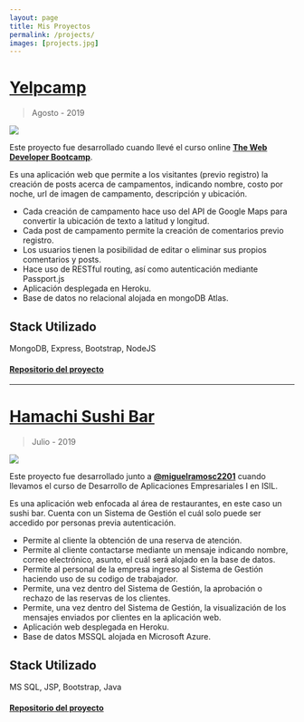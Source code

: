 ```yaml
---
layout: page
title: Mis Proyectos
permalink: /projects/
images: [projects.jpg]
---
```

# <span style="color:#1ABC9C">[Yelpcamp](https://donnattocamps.herokuapp.com)</span>
>Agosto - 2019

[![]({{site.baseurl}}/img/yelpcamp.jpg)](https://donnattocamps.herokuapp.com)

Este proyecto fue desarrollado cuando llevé el curso online **[The Web Developer Bootcamp](https://www.udemy.com/share/100YK4BkMed1hbQXg=/)**.

Es una aplicación web que permite a los visitantes (previo registro) la creación de posts acerca de campamentos, indicando nombre, costo por noche, url de imagen de campamento, descripción y ubicación.

- Cada creación de campamento hace uso del API de Google Maps para convertir la ubicación de texto a latitud y longitud.
- Cada post de campamento permite la creación de comentarios previo registro.
- Los usuarios tienen la posibilidad de editar o eliminar sus propios comentarios y posts.
- Hace uso de RESTful routing, así como autenticación mediante Passport.js
- Aplicación desplegada en Heroku.
- Base de datos no relacional alojada en mongoDB Atlas.

## Stack Utilizado

MongoDB, Express, Bootstrap, NodeJS

#### **[Repositorio del proyecto](https://github.com/donnatto/yelpcamp)**

***

# <span style="color:#1ABC9C">[Hamachi Sushi Bar](https://hamachisushi.herokuapp.com)</span>
>Julio - 2019

[![]({{site.baseurl}}/img/hamachi.jpg)](https://hamachisushi.herokuapp.com)

Este proyecto fue desarrollado junto a **[@miguelramosc2201](https://github.com/miguelramosc2201)** cuando llevamos el curso de Desarrollo de Aplicaciones Empresariales I en ISIL.

Es una aplicación web enfocada al área de restaurantes, en este caso un sushi bar.
Cuenta con un Sistema de Gestión el cuál solo puede ser accedido por personas previa autenticación.

- Permite al cliente la obtención de una reserva de atención.
- Permite al cliente contactarse mediante un mensaje indicando nombre, correo electrónico, asunto, el cuál será alojado en la base de datos.
- Permite al personal de la empresa ingreso al Sistema de Gestión haciendo uso de su codigo de trabajador.
- Permite, una vez dentro del Sistema de Gestión, la aprobación o rechazo de las reservas de los clientes.
- Permite, una vez dentro del Sistema de Gestión, la visualización de los mensajes enviados por clientes en la aplicación web.
- Aplicación web desplegada en Heroku.
- Base de datos MSSQL alojada en Microsoft Azure.

## Stack Utilizado

MS SQL, JSP, Bootstrap, Java

#### **[Repositorio del proyecto](https://github.com/donnatto/hamachi-sushi)**

